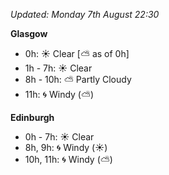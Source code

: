*Updated: Monday 7th August 22:30*

**Glasgow**

* 0h: :sunny: Clear [:partly_sunny: as of 0h]
* 1h - 7h: :sunny: Clear
* 8h - 10h: :partly_sunny: Partly Cloudy
* 11h: :cyclone: Windy (:partly_sunny:)

**Edinburgh**

* 0h - 7h: :sunny: Clear
* 8h, 9h: :cyclone: Windy (:sunny:)
* 10h, 11h: :cyclone: Windy (:partly_sunny:)
